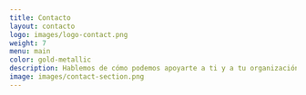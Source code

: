 ```yaml
---
title: Contacto
layout: contacto
logo: images/logo-contact.png
weight: 7
menu: main
color: gold-metallic
description: Hablemos de cómo podemos apoyarte a ti y a tu organización de sociedad civil en su proceso de transformación.
image: images/contact-section.png
---
```


